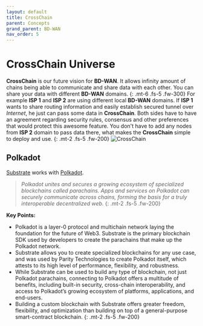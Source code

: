 ```yaml
---
layout: default
title: CrossChain
parent: Concepts
grand_parent: BD-WAN
nav_order: 5
---
```


# CrossChain Universe

**CrossChain** is our future vision for **BD-WAN**. It allows infinity amount of chains being able to communicate and share data with each other. You can share your data with different **BD-WAN** domains. 
{: .mt-6 .fs-5 .fw-300}
For example **ISP 1** and **ISP 2** are using different local **BD-WAN** domains. If **ISP 1** wants to share routing information and easily establish secured tunnel over *Internet*, he just can pass some data in **CrossChain**. Both sides have to have an agreement regarding security rules, consensus and other preferences that would protect this awesome feature. You don't have to add any nodes from **ISP 2** domain to pass data there, what makes the **CrossChain** simple to deploy and use.
{: .mt-2 .fs-5 .fw-200}
![CrossChain](https://user-images.githubusercontent.com/107935539/177154695-8ebbec89-17f7-4563-b671-c644cd8ddf6e.png)
## Polkadot
[Substrate](https://docs.substrate.io/) works with [Polkadot](https://polkadot.network/).

> *Polkadot unites and secures a growing ecosystem of specialized blockchains called parachains. Apps and services on Polkadot can securely communicate across chains, forming the basis for a truly interoperable decentralized web.*
{: .mt-2 .fs-5 .fw-200}

**Key Points:**
- Polkadot is a layer-0 protocol and multichain network laying the foundation for the future of Web3. Substrate is the primary blockchain SDK used by developers to create the parachains that make up the Polkadot network.
- Substrate allows you to create specialized blockchains for any use case, and was used by Parity Technologies to create Polkadot itself, which attests to its high level of performance, flexibility, and robustness.
- While Substrate can be used to build any type of blockchain, not just Polkadot parachains, connecting to Polkadot offers a multitude of benefits, including built-in security, cross-chain interoperability, and access to Polkadot’s growing ecosystem of platforms, applications, and end-users.
- Building a custom blockchain with Substrate offers greater freedom, flexibility, and optimization than building on top of a general-purpose smart-contract blockchain.
{: .mt-2 .fs-5 .fw-200}